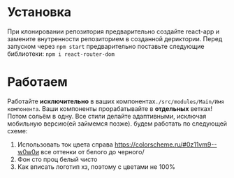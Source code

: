 # Установка
При клонировании репозитория предварительно создайте react-app и замените внутренности репозиторием в созданной дериктории.
Перед запуском через 
`npm start`
предварительно поставьте следующие библиотеки:
`npm i react-router-dom`

# Работаем

Работайте **исключительно** в ваших компонентах`./src/modules/Main/Имя компонента`.
Ваши компоненты прорабатывайте в **отдельных** ветках! Потом сольём в одну.
Все стили делайте адаптивными, исключая мобильную версию(ей займемся позже).
будем работать по следующей схеме:
  1. Использовать ток цвета справа https://colorscheme.ru/#0z11vm9--w0w0и все оттенки от белого до черного/
  1. Фон сто проц белый чисто
  1. Как вписать логотип хз, поэтому с цветами не 100%
